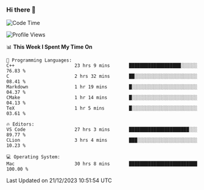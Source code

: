 ### Hi there 👋

<!--START_SECTION:waka-->
![Code Time](http://img.shields.io/badge/Code%20Time-206%20hrs%2042%20mins-blue)

![Profile Views](http://img.shields.io/badge/Profile%20Views-0-blue)

📊 **This Week I Spent My Time On** 

```text
💬 Programming Languages: 
C++                      23 hrs 9 mins       ███████████████████░░░░░░   76.83 % 
C                        2 hrs 32 mins       ██░░░░░░░░░░░░░░░░░░░░░░░   08.41 % 
Markdown                 1 hr 19 mins        █░░░░░░░░░░░░░░░░░░░░░░░░   04.37 % 
CMake                    1 hr 14 mins        █░░░░░░░░░░░░░░░░░░░░░░░░   04.13 % 
TeX                      1 hr 5 mins         █░░░░░░░░░░░░░░░░░░░░░░░░   03.61 % 

🔥 Editors: 
VS Code                  27 hrs 3 mins       ██████████████████████░░░   89.77 % 
CLion                    3 hrs 4 mins        ███░░░░░░░░░░░░░░░░░░░░░░   10.23 % 

💻 Operating System: 
Mac                      30 hrs 8 mins       █████████████████████████   100.00 % 
```


 Last Updated on 21/12/2023 10:51:54 UTC
<!--END_SECTION:waka-->

<!--
**JackeyHua-SJTU/JackeyHua-SJTU** is a ✨ _special_ ✨ repository because its `README.md` (this file) appears on your GitHub profile.

Here are some ideas to get you started:

- 🔭 I’m currently working on ...
- 🌱 I’m currently learning ...
- 👯 I’m looking to collaborate on ...
- 🤔 I’m looking for help with ...
- 💬 Ask me about ...
- 📫 How to reach me: ...
- 😄 Pronouns: ...
- ⚡ Fun fact: ...
-->
